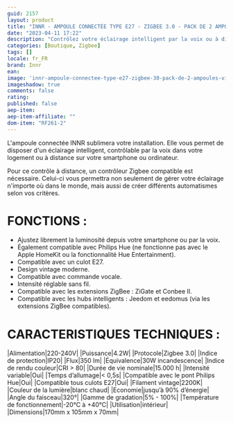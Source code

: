 ```yaml
---
guid: 2157
layout: product 
title: "INNR - AMPOULE CONNECTÉE TYPE E27 - ZIGBEE 3.0 - PACK DE 2 AMPOULES - VINTAGE FILAMENT - 2200 K - TYPE GLOBE"
date: "2023-04-11 17:22"
description: "Contrôlez votre éclairage intelligent par la voix ou à distance depuis votre smartphone ou ordinateur."
categories: [Boutique, Zigbee]
tags: []
locale: fr_FR
brand: Innr
ean: 
image: 'innr-ampoule-connectee-type-e27-zigbee-30-pack-de-2-ampoules-vintage-filament-2200-k-type-globe.jpg'
imageshadow: true
comments: false
rating:  
published: false
aep-item: 
aep-item-affiliate: ""
dom-item: "RF261-2"
---
```


L'ampoule connectée INNR sublimera votre installation. Elle vous permet de disposer d'un éclairage intelligent, contrôlable par la voix dans votre logement ou à distance sur votre smartphone ou ordinateur. 

Pour ce contrôle à distance, un contrôleur Zigbee compatible est nécessaire. Celui-ci vous permettra non seulement de gérer votre éclairage n'importe où dans le monde, mais aussi de créer différents automatismes selon vos critères.

# FONCTIONS :

- Ajustez librement la luminosité depuis votre smartphone ou par la voix.
- Également compatible avec Philips Hue (ne fonctionne pas avec le Apple HomeKit ou la fonctionnalité Hue Entertainment).
- Compatible avec un culot E27.
- Design vintage moderne.
- Compatible avec commande vocale.
- Intensité réglable sans fil.
- Compatible avec les extensions ZigBee : ZiGate et Conbee II.
- Compatible avec les hubs intelligents : Jeedom et eedomus (via les extensions ZigBee compatibles).
 

# CARACTERISTIQUES TECHNIQUES :

|Alimentation|220-240V|
|Puissance|4.2W|
|Protocole|Zigbee 3.0|
|Indice de protection|IP20|
|Flux|350 lm|
|Équivalence|30W incandescence|
|Indice de rendu couleur|CRI > 80|
|Durée de vie nominale|15.000 h|
|Intensité variable|Oui|
|Temps d’allumage|< 0,5s|
|Compatible avec le pont Philips Hue|Oui|
|Compatible tous culots E27|Oui|
|Filament vintage|2200K|
|Couleur de la lumière|blanc chaud|
|Economie|jusqu’à 90% d’énergie|
|Angle du faisceau|320°|
|Gamme de gradation|5% - 100%|
|Température de fonctionnement|-20°C à +40°C|
|Utilisation|intérieur|
|Dimensions|170mm x 105mm x 70mm|